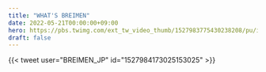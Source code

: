 ```yaml
---
title: "WHAT'S BREIMEN"
date: 2022-05-21T00:00:00+09:00
hero: https://pbs.twimg.com/ext_tw_video_thumb/1527983775430238208/pu/img/U0CsJ6VMzaewhDn1?format=jpg&name=medium
draft: false
---
```


{{< tweet user="BREIMEN_JP" id="1527984173025153025" >}}
